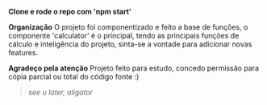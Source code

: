 **Clone e rode o repo com 'npm start'**

**Organização**
O projeto foi componentizado e feito a base de funções, o componente 'calculator' é o principal, tendo as principais funções de cálculo e inteligência do projeto, sinta-se a vontade para adicionar novas features.

**Agradeço pela atenção**
Projeto feito para estudo, concedo permissão para cópia parcial ou total do código fonte :)

>*see u later, aligator*
